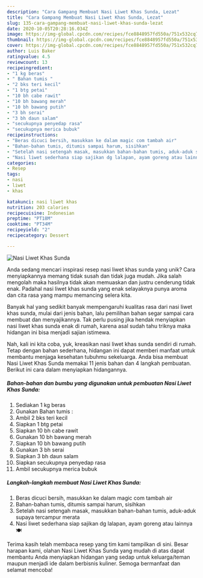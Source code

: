 ```yaml
---
description: "Cara Gampang Membuat Nasi Liwet Khas Sunda, Lezat"
title: "Cara Gampang Membuat Nasi Liwet Khas Sunda, Lezat"
slug: 135-cara-gampang-membuat-nasi-liwet-khas-sunda-lezat
date: 2020-10-05T20:28:16.034Z
image: https://img-global.cpcdn.com/recipes/fce8848957fd550a/751x532cq70/nasi-liwet-khas-sunda-foto-resep-utama.jpg
thumbnail: https://img-global.cpcdn.com/recipes/fce8848957fd550a/751x532cq70/nasi-liwet-khas-sunda-foto-resep-utama.jpg
cover: https://img-global.cpcdn.com/recipes/fce8848957fd550a/751x532cq70/nasi-liwet-khas-sunda-foto-resep-utama.jpg
author: Luis Baker
ratingvalue: 4.5
reviewcount: 13
recipeingredient:
- "1 kg beras"
- " Bahan tumis "
- "2 bks teri kecil"
- "1 btg petai"
- "10 bh cabe rawit"
- "10 bh bawang merah"
- "10 bh bawang putih"
- "3 bh serai"
- "3 bh daun salam"
- "secukupnya penyedap rasa"
- "secukupnya merica bubuk"
recipeinstructions:
- "Beras dicuci bersih, masukkan ke dalam magic com tambah air"
- "Bahan-bahan tumis, ditumis sampai harum, sisihkan"
- "Setelah nasi setengah masak, masukkan bahan-bahan tumis, aduk-aduk supaya tercampur merata"
- "Nasi liwet sederhana siap sajikan dg lalapan, ayam goreng atau lainnya 🍽️"
categories:
- Resep
tags:
- nasi
- liwet
- khas

katakunci: nasi liwet khas 
nutrition: 203 calories
recipecuisine: Indonesian
preptime: "PT18M"
cooktime: "PT34M"
recipeyield: "2"
recipecategory: Dessert

---
```



![Nasi Liwet Khas Sunda](https://img-global.cpcdn.com/recipes/fce8848957fd550a/751x532cq70/nasi-liwet-khas-sunda-foto-resep-utama.jpg)

Anda sedang mencari inspirasi resep nasi liwet khas sunda yang unik? Cara menyiapkannya memang tidak susah dan tidak juga mudah. Jika salah mengolah maka hasilnya tidak akan memuaskan dan justru cenderung tidak enak. Padahal nasi liwet khas sunda yang enak selayaknya punya aroma dan cita rasa yang mampu memancing selera kita.



Banyak hal yang sedikit banyak mempengaruhi kualitas rasa dari nasi liwet khas sunda, mulai dari jenis bahan, lalu pemilihan bahan segar sampai cara membuat dan menyajikannya. Tak perlu pusing jika hendak menyiapkan nasi liwet khas sunda enak di rumah, karena asal sudah tahu triknya maka hidangan ini bisa menjadi sajian istimewa.


Nah, kali ini kita coba, yuk, kreasikan nasi liwet khas sunda sendiri di rumah. Tetap dengan bahan sederhana, hidangan ini dapat memberi manfaat untuk membantu menjaga kesehatan tubuhmu sekeluarga. Anda bisa membuat Nasi Liwet Khas Sunda memakai 11 jenis bahan dan 4 langkah pembuatan. Berikut ini cara dalam menyiapkan hidangannya.

<!--inarticleads1-->

##### Bahan-bahan dan bumbu yang digunakan untuk pembuatan Nasi Liwet Khas Sunda:

1. Sediakan 1 kg beras
1. Gunakan  Bahan tumis :
1. Ambil 2 bks teri kecil
1. Siapkan 1 btg petai
1. Siapkan 10 bh cabe rawit
1. Gunakan 10 bh bawang merah
1. Siapkan 10 bh bawang putih
1. Gunakan 3 bh serai
1. Siapkan 3 bh daun salam
1. Siapkan secukupnya penyedap rasa
1. Ambil secukupnya merica bubuk




<!--inarticleads2-->

##### Langkah-langkah membuat Nasi Liwet Khas Sunda:

1. Beras dicuci bersih, masukkan ke dalam magic com tambah air
1. Bahan-bahan tumis, ditumis sampai harum, sisihkan
1. Setelah nasi setengah masak, masukkan bahan-bahan tumis, aduk-aduk supaya tercampur merata
1. Nasi liwet sederhana siap sajikan dg lalapan, ayam goreng atau lainnya 🍽️




Terima kasih telah membaca resep yang tim kami tampilkan di sini. Besar harapan kami, olahan Nasi Liwet Khas Sunda yang mudah di atas dapat membantu Anda menyiapkan hidangan yang sedap untuk keluarga/teman maupun menjadi ide dalam berbisnis kuliner. Semoga bermanfaat dan selamat mencoba!
